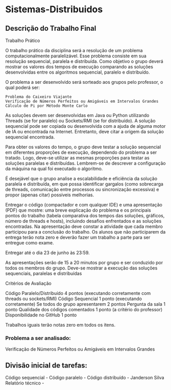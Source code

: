 
# Sistemas-Distribuidos

## Descrição do Trabalho Final

Trabalho Prático

O trabalho prático da disciplina será a resolução de um problema computacionalmente paralelizável. Esse problema consiste em sua resolução sequencial, paralela e distribuída. Como objetivo o grupo deverá mostrar os valores dos tempos de execução comparando as soluções desenvolvidas entre os algoritmos sequencial, paralelo e distribuído.

O problema a ser desenvolvido será sorteado aos grupos pelo professor, o qual poderá ser:

    Problema do Caixeiro Viajante
    Verificação de Números Perfeitos ou Amigáveis em Intervalos Grandes
    Cálculo de Pi por Método Monte Carlo

As soluções devem ser desenvolvidas em Java ou Python utilizando Threads (se for paralelo) ou Sockets/RMI (se for distribuído). A solução sequencial pode ser copiada ou desenvolvida com a ajuda de alguma motor de IA ou encontrada na Internet. Entretanto, deve citar a origem da solução sequencial encontrada.

Para obter os valores do tempo, o grupo deve testar a solução sequencial em diferentes proporções de execução, dependendo do problema a ser tratado. Logo, deve-se utilizar as mesmas proporções para testar as soluções paralelas e distribuídas. Lembrem-se de descrever a configuração da máquina na qual foi executado o algoritmo.

É desejável que o grupo analise a escalabilidade e eficiência da solução paralela e distribuída, em que possa identificar gargalos (como sobrecarga de threads, comunicação entre processos ou sincronização excessiva) e propor (apenas citar) possíveis melhorias. 

Entregar o código (compactador e com qualquer IDE) e uma apresentação (PDF) que mostre: uma breve explicação do problema e os principais pontos do trabalho (tabela comparativa dos tempos das soluções, gráficos, número de threads e hosts), incluindo desafios enfrentados e as soluções encontradas. Na apresentação deve constar a atividade que cada membro participou para a conclusão do trabalho. Os alunos que não participarem da entrega terão nota zero e deverão fazer um trabalho a parte para ser entregue como exame.

Entregar até o dia 23 de junho às 23:59.

As apresentações serão de 15 a 20 minutos por grupo e ser conduzido por todos os membros do grupo. Deve-se mostrar a execução das soluções sequenciais, paralelas e distribuídas

Critérios de Avaliação

Código Paralelo/Distribuído 4 pontos (executando corretamente com threads ou sockets/RMI)
Código Sequencial 1 ponto (executando corretamente)
Se todos do grupo apresentarem 2 pontos
Pergunta da sala 1 ponto
Qualidade dos códigos comentados 1 ponto (a critério do professor)
Disponibilidade no GitHub 1 ponto

Trabalhos iguais terão notas zero em todos os itens.

### Problema a ser analisado:
Verificação de Números Perfeitos ou Amigáveis em Intervalos Grandes


## Divisão inicial de tarefas:
Código sequencial - 
Código paralelo - 
Código distribuído - Janderson Silva
Relatório técnico - 
